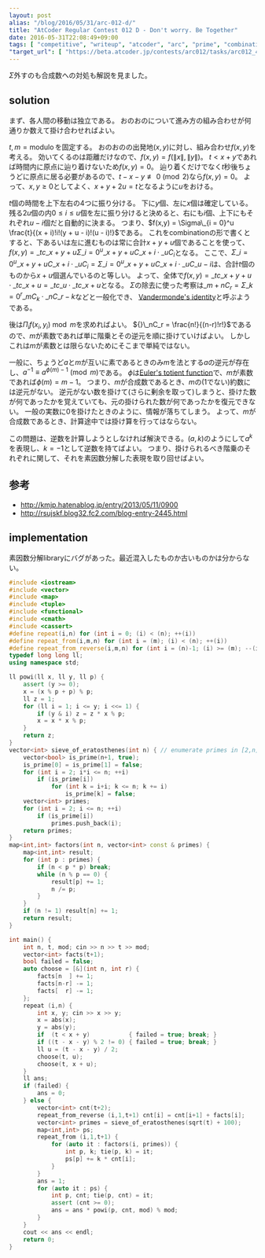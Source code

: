 ```yaml
---
layout: post
alias: "/blog/2016/05/31/arc-012-d/"
title: "AtCoder Regular Contest 012 D - Don't worry. Be Together"
date: 2016-05-31T22:08:49+09:00
tags: [ "competitive", "writeup", "atcoder", "arc", "prime", "combination" ]
"target_url": [ "https://beta.atcoder.jp/contests/arc012/tasks/arc012_4" ]
---
```


$\Sigma$外すのも合成数への対処も解説を見ました。

## solution

まず、各人間の移動は独立である。
おのおのについて進み方の組み合わせが何通りか数えて掛け合わせればよい。

$t, m = \operatorname{modulo}$を固定する。
おのおのの出発地$(x,y)$に対し、組み合わせ$f(x,y)$を考える。
効いてくるのは距離だけなので、$f(x,y) = f(\|x\|, \|y\|)$。
$t \lt x + y$であれば時間内に原点に辿り着けないため$f(x, y) = 0$。
辿り着くだけでなく$t$秒後ちょうどに原点に居る必要があるので、$t - x - y \not\equiv 0 \pmod 2$なら$f(x, y) = 0$。
よって、$x, y \ge 0$としてよく、$x + y + 2u = t$となるように$u$をおける。

$t$個の時間を上下左右の4つに振り分ける。
下に$y$個、左に$x$個は確定している。
残る$2u$個の内$0 \le i \le u$個を左に振り分けると決めると、右にも$i$個、上下にもそれぞれ$u - i$個だと自動的に決まる。
つまり、$f(x,y) = \Sigma\_{i = 0}^u \frac{t}{(x + i)!i!(y + u - i)!(u - i)!}$である。
これをcombinationの形で書くとすると、下あるいは左に進むものは常に合計$x + y + u$個であることを使って、$f(x,y) = {}\_tc\_{x + y + u} \Sigma\_{i = 0}^u {}\_{x + y + u}C\_{x + i} \cdot {}\_uC_i$となる。
ここで、$\Sigma\_{i = 0}^u {}\_{x + y + u}C\_{x + i} \cdot {}\_uC_i = \Sigma\_{i = 0}^u {}\_{x + y + u}C\_{x + i} \cdot {}\_uC\_{u - i}$は、合計$t$個のものから$x + u$個選んでいるのと等しい。
よって、全体で$f(x,y) = {}\_tc\_{x + y + u} \cdot {}\_tc\_{x + u} = {}\_tc\_{u} \cdot {}\_tc\_{x + u}$となる。
$\Sigma$の除去に使った考察は${}\_{m+n}C_r = \Sigma\_{k = 0}^r {}\_mC_k \cdot {}\_nC\_{r-k}$などと一般化でき、
[Vandermonde's identity](https://en.wikipedia.org/wiki/Vandermonde%27s_identity)と呼ぶようである。

後は$\Pi_i f(x_i,y_i) \bmod m$を求めればよい。
${}\_nC_r = \frac{n!}{(n-r)!r!}$であるので、$m$が素数であれば単に階乗とその逆元を順に掛けていけばよい。
しかしこれは$m$が素数とは限らないためにそこまで単純ではない。

一般に、ちょうど$a$と$m$が互いに素であるときのみ$m$を法とする$a$の逆元が存在し、$a^{-1} \equiv a^{\phi(m) - 1} \pmod m$である。
$\phi$は[Euler's totient function](https://en.wikipedia.org/wiki/Euler%27s_totient_function)で、$m$が素数であれば$\phi(m) = m-1$。
つまり、$m$が合成数であるとき、$m$の($1$でない)約数には逆元がない。
逆元がない数を掛けて(さらに剰余を取って)しまうと、掛けた数が何であったかを覚えていても、元の掛けられた数が何であったかを復元できない。
一般の実数に$0$を掛けたときのように、情報が落ちてしまう。
よって、$m$が合成数であるとき、計算途中では掛け算を行ってはならない。

この問題は、逆数を計算しようとしなければ解決できる。$(a,k)$のようにして$a^k$を表現し、$k = -1$として逆数を持てばよい。
つまり、掛けられるべき階乗のそれぞれに関して、それを素因数分解した表現を取り回せばよい。

## 参考

-   <http://kmjp.hatenablog.jp/entry/2013/05/11/0900>
-   <http://rsujskf.blog32.fc2.com/blog-entry-2445.html>

## implementation

素因数分解libraryにバグがあった。最近混入したものか古いものかは分からない。

``` c++
#include <iostream>
#include <vector>
#include <map>
#include <tuple>
#include <functional>
#include <cmath>
#include <cassert>
#define repeat(i,n) for (int i = 0; (i) < (n); ++(i))
#define repeat_from(i,m,n) for (int i = (m); (i) < (n); ++(i))
#define repeat_from_reverse(i,m,n) for (int i = (n)-1; (i) >= (m); --(i))
typedef long long ll;
using namespace std;

ll powi(ll x, ll y, ll p) {
    assert (y >= 0);
    x = (x % p + p) % p;
    ll z = 1;
    for (ll i = 1; i <= y; i <<= 1) {
        if (y & i) z = z * x % p;
        x = x * x % p;
    }
    return z;
}
vector<int> sieve_of_eratosthenes(int n) { // enumerate primes in [2,n] with O(n log log n)
    vector<bool> is_prime(n+1, true);
    is_prime[0] = is_prime[1] = false;
    for (int i = 2; i*i <= n; ++i)
        if (is_prime[i])
            for (int k = i+i; k <= n; k += i)
                is_prime[k] = false;
    vector<int> primes;
    for (int i = 2; i <= n; ++i)
        if (is_prime[i])
            primes.push_back(i);
    return primes;
}
map<int,int> factors(int n, vector<int> const & primes) {
    map<int,int> result;
    for (int p : primes) {
        if (n < p * p) break;
        while (n % p == 0) {
            result[p] += 1;
            n /= p;
        }
    }
    if (n != 1) result[n] += 1;
    return result;
}

int main() {
    int n, t, mod; cin >> n >> t >> mod;
    vector<int> facts(t+1);
    bool failed = false;
    auto choose = [&](int n, int r) {
        facts[n  ] += 1;
        facts[n-r] -= 1;
        facts[  r] -= 1;
    };
    repeat (i,n) {
        int x, y; cin >> x >> y;
        x = abs(x);
        y = abs(y);
        if  (t < x + y)           { failed = true; break; }
        if ((t - x - y) % 2 != 0) { failed = true; break; }
        ll u = (t - x - y) / 2;
        choose(t, u);
        choose(t, x + u);
    }
    ll ans;
    if (failed) {
        ans = 0;
    } else {
        vector<int> cnt(t+2);
        repeat_from_reverse (i,1,t+1) cnt[i] = cnt[i+1] + facts[i];
        vector<int> primes = sieve_of_eratosthenes(sqrt(t) + 100);
        map<int,int> ps;
        repeat_from (i,1,t+1) {
            for (auto it : factors(i, primes)) {
                int p, k; tie(p, k) = it;
                ps[p] += k * cnt[i];
            }
        }
        ans = 1;
        for (auto it : ps) {
            int p, cnt; tie(p, cnt) = it;
            assert (cnt >= 0);
            ans = ans * powi(p, cnt, mod) % mod;
        }
    }
    cout << ans << endl;
    return 0;
}
```
